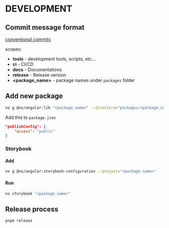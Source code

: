 # DEVELOPMENT

## Commit message format

[conventional commits](https://www.conventionalcommits.org)

scopes:

- **tools** - development tools, scripts, etc...
- **ci** - CI/CD
- **docs** - Documentations
- **release** - Release version
- **<package_name>** - package names under `packages` folder

## Add new package

```sh
nx g @nx/angular:lib "<package_name>" --directory="packages/<package_name>" --importPath="@ngutil/<package_name>" -p nu --style=scss --inlineTemplate --strict --publishable
```

Add this to `package.json`

```json
"publishConfig": {
    "access": "public"
}
```

### Storybook

#### Add

```sh
nx g @nx/angular:storybook-configuration --project="<package_name>"
```

#### Run

```sh
nx storybook "<package_name>"
```


## Release process

`pnpm release`

